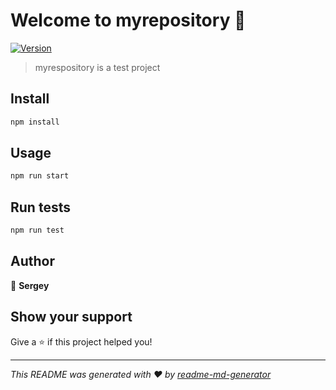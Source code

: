 # Welcome to myrepository 👋
[![Version](https://img.shields.io/npm/v/myrepository.svg)](https://www.npmjs.com/package/myrepository)

> myrespository is a test project

## Install

```sh
npm install
```

## Usage

```sh
npm run start
```

## Run tests

```sh
npm run test
```

## Author

👤 **Sergey**


## Show your support

Give a ⭐️ if this project helped you!


***
_This README was generated with ❤️ by [readme-md-generator](https://github.com/kefranabg/readme-md-generator)_
